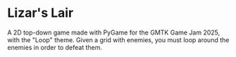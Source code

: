 # Lizar's Lair

A 2D top-down game made with PyGame for the GMTK Game Jam 2025, with the "Loop"
theme. Given a grid with enemies, you must loop around the enemies in order to
defeat them.
